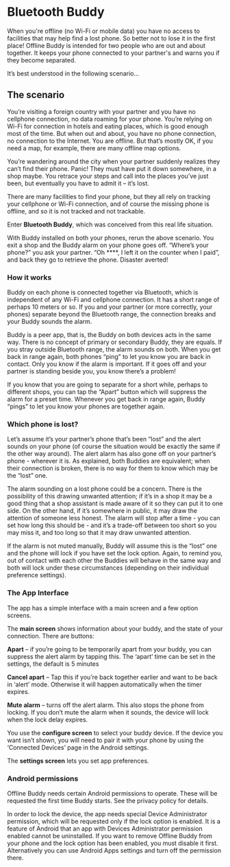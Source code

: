 # Bluetooth Buddy

When you're offline (no Wi-Fi or mobile data) you have no access to facilities that may help find a lost phone. So better not to lose it in the first place! Offline Buddy is intended for two people who are out and about together. It keeps your phone connected to your partner's and warns you if they become separated.

It’s best understood in the following scenario...

## The scenario

You’re visiting a foreign country with your partner and you have no cellphone connection, no data roaming for your phone. You’re relying on Wi-Fi for connection in hotels and eating places, which is good enough most of the time. But when out and about, you have no phone connection, no connection to the Internet. You are offline. But that’s mostly OK, if you need a map, for example, there are many offline map options.

You’re wandering around the city when your partner suddenly realizes they can’t find their phone. Panic! They must have put it down somewhere, in a shop maybe. You retrace your steps and call into the places you’ve just been, but eventually you have to admit it – it’s lost.

There are many facilities to find your phone, but they all rely on tracking your cellphone or Wi-Fi connection, and of course the missing phone is offline, and so it is not tracked and not trackable.

Enter **Bluetooth Buddy**, which was conceived from this real life situation.

With Buddy installed on both your phones, rerun the above scenario. You exit a shop and the Buddy alarm on your phone goes off. “Where’s your phone?” you ask your partner. “Oh \*\*\*\*, I left it on the counter when I paid”, and back they go to retrieve the phone. Disaster averted!

### How it works

Buddy on each phone is connected together via Bluetooth, which is independent of any Wi-Fi and cellphone connection. It has a short range of perhaps 10 meters or so. If you and your partner (or more correctly, your phones) separate beyond the Bluetooth range, the connection breaks and your Buddy sounds the alarm.

Buddy is a peer app, that is, the Buddy on both devices acts in the same way. There is no concept of primary or secondary Buddy, they are equals. If you stray outside Bluetooth range, the alarm sounds on both. When you get back in range again, both phones “ping” to let you know you are back in contact. Only you know if the alarm is important. If it goes off and your partner is standing beside you, you know there’s a problem!

If you know that you are going to separate for a short while, perhaps to different shops, you can tap the “Apart” button which will suppress the alarm for a preset time. Whenever you get back in range again, Buddy “pings” to let you know your phones are together again.

### Which phone is lost?

Let’s assume it’s your partner’s phone that’s been “lost” and the alert sounds on your phone (of course the situation would be exactly the same if the other way around). The alert alarm has also gone off on your partner’s phone - wherever it is. As explained, both Buddies are equivalent; when their connection is broken, there is no way for them to know which may be the “lost” one.

The alarm sounding on a lost phone could be a concern. There is the possibility of this drawing unwanted attention; if it’s in a shop it may be a good thing that a shop assistant is made aware of it so they can put it to one side. On the other hand, if it’s somewhere in public, it may draw the attention of someone less honest. The alarm will stop after a time - you can set how long this should be - and it’s a trade-off between too short so you may miss it, and too long so that it may draw unwanted attention.

If the alarm is not muted manually, Buddy will assume this is the “lost” one and the phone will lock if you have set the lock option. Again, to remind you, out of contact with each other the Buddies will behave in the same way and both will lock under these circumstances (depending on their individual preference settings).

### The App Interface

The app has a simple interface with a main screen and a few option screens.

The **main screen** shows information about your buddy, and the state of your connection. There are buttons:

**Apart** – if you’re going to be temporarily apart from your buddy, you can suppress the alert alarm by tapping this. The ‘apart’ time can be set in the settings, the default is 5 minutes

**Cancel apart** – Tap this if you’re back together earlier and want to be back in ‘alert’ mode. Otherwise it will happen automatically when the timer expires.

**Mute alarm** – turns off the alert alarm. This also stops the phone from locking. If you don’t mute the alarm when it sounds, the device will lock when the lock delay expires.

You use the **configure screen** to select your buddy device. If the device you want isn’t shown, you will need to pair it with your phone by using the ‘Connected Devices’ page in the Android settings.

The **settings screen** lets you set app preferences.

### Android permissions

Offline Buddy needs certain Android permissions to operate. These will be requested the first time Buddy starts. See the privacy policy for details.

In order to lock the device, the app needs special Device Administrator permission, which will be requested only if the lock option is enabled. It is a feature of Android that an app with Devices Administrator permission enabled cannot be uninstalled. If you want to remove Offline Buddy from your phone and the lock option has been enabled, you must disable it first. Alternatively you can use Android Apps settings and turn off the permission there.

